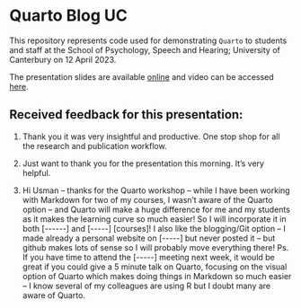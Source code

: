 # Quarto Blog UC

This repository represents code used for demonstrating `Quarto` to students and staff at the School of Psychology, Speech and Hearing; University of Canterbury on 12 April 2023.

The presentation slides are available [online](https://usman-afzali.github.io/quarto-with-rstudio/posts/quartoCrashCourse.html#/title-slide) and video can be accessed [here](https://canterbury.zoom.us/rec/share/TFREBDJPhmBTsfwZY1IQPaFB1DLsKmgCnuADbeytfXyAEaEXbpVjVTQ78UvLGpES.jlgAzitn9YX90cAF?startTime=1681250424000).

## Received feedback for this presentation:
1.  Thank you it was very insightful and productive.
One stop shop for all the research and publication workflow.

2.  Just want to thank you for the presentation this morning. It’s very helpful.

3.  Hi Usman – thanks for the Quarto workshop – while I have been working with Markdown for two of my courses, I wasn’t aware of the Quarto option – and Quarto will make a huge difference for me and my students as it makes the learning curve so much easier! So I will incorporate it in both [------] and [-----] [courses]! I also like the blogging/Git option – I made already a personal website on [-----] but never posted it – but github makes lots of sense so I will probably move everything there!
Ps. If you have time to attend the [-----] meeting next week, it would be great if you could give a 5 minute talk on Quarto, focusing on the visual   option of Quarto which makes doing things in Markdown so much easier – I know several of my colleagues are using R but I doubt many are aware of Quarto.
